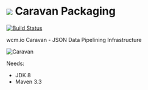 <img src="http://wcm.io/images/favicon-16@2x.png"/> Caravan Packaging
======
[![Build Status](https://travis-ci.org/wcm-io-caravan/caravan-packaging.png?branch=master)](https://travis-ci.org/wcm-io-caravan/caravan-packaging)

wcm.io Caravan - JSON Data Pipelining Infrastructure

![Caravan](https://github.com/wcm-io-caravan/caravan-tooling/blob/master/public_site/src/site/resources/images/caravan.gif)

Needs:
- JDK 8
- Maven 3.3
